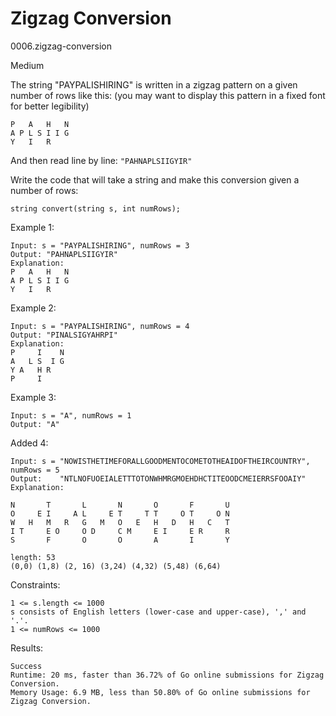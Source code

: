 # Zigzag Conversion

0006.zigzag-conversion

Medium

The string "PAYPALISHIRING" is written in a zigzag pattern on a given number of rows like this: (you may want to display this pattern in a fixed font for better legibility)

```
P   A   H   N
A P L S I I G
Y   I   R
```
And then read line by line: `"PAHNAPLSIIGYIR"`

Write the code that will take a string and make this conversion given a number of rows:

`string convert(string s, int numRows);`


Example 1:

```
Input: s = "PAYPALISHIRING", numRows = 3
Output: "PAHNAPLSIIGYIR"
Explanation:
P   A   H   N
A P L S I I G
Y   I   R   
```

Example 2:

```
Input: s = "PAYPALISHIRING", numRows = 4
Output: "PINALSIGYAHRPI"
Explanation:
P     I    N
A   L S  I G
Y A   H R
P     I
```

Example 3:

```
Input: s = "A", numRows = 1
Output: "A"
```

Added 4:

```
Input: s = "NOWISTHETIMEFORALLGOODMENTOCOMETOTHEAIDOFTHEIRCOUNTRY", numRows = 5
Output:    "NTLNOFUOEIALETTTOTONWHMRGMOEHDHCTITEOODCMEIERRSFOOAIY"
Explanation:

N       T       L       N       O       F       U
O     E I     A L     E T     T T     O T     O N
W   H   M   R   G   M   O   E   H   D   H   C   T
I T     E O     O D     C M     E I     E R     R
S       F       O       O       A       I       Y
```
```
length: 53
(0,0) (1,8) (2, 16) (3,24) (4,32) (5,48) (6,64)

```

Constraints:

```
1 <= s.length <= 1000
s consists of English letters (lower-case and upper-case), ',' and '.'.
1 <= numRows <= 1000
```

Results:

```
Success
Runtime: 20 ms, faster than 36.72% of Go online submissions for Zigzag Conversion.
Memory Usage: 6.9 MB, less than 50.80% of Go online submissions for Zigzag Conversion.
```
